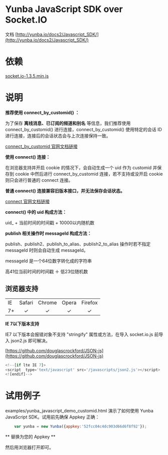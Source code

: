 # Yunba JavaScript SDK over Socket.IO

文档 
[http://yunba.io/docs2/Javascript_SDK/](http://yunba.io/docs2/Javascript_SDK/)

# 依赖
[socket.io-1.3.5.min.js](examples/javascripts/socket.io-1.3.5.min.js)

# 说明

**推荐使用 connect_by_customid() ：**

为了保存 **离线消息、已订阅的频道和别名** 等信息，我们推荐使用  connect_by_customid() 进行连接，connect_by_customid() 使用特定的会话 ID 进行连接，连接后的会话状态会与上次连接保持一致。

[connect_by_customid 官网文档链接](http://yunba.io/docs2/Javascript_SDK/#connect_by_customid)


**使用 connect() 连接：**

在浏览器支持并开启 cookie 的情况下，会自动生成一个 uid 作为 customid 并保存到 cookie 中然后进行 connect_by_customid 连接，若不支持或没开启 cookie 则只会进行普通的 connect 连接。

**普通 connect() 连接兼容旧版本接口，并无法保存会话状态。**

[connect 官网文档链接](http://yunba.io/docs2/Javascript_SDK/#connect)

**connect() 中的 uid 构成方法：**

uid_ + 当前时间的时间戳 + 10000以内随机数

**publish 相关操作时 messageId 构成方法：**

publish、publish2、publish_to_alias、publish2_to_alias 操作时若不指定 messageId 时则会自动生成 messageId。

messageId 是一个64位数字转化成的字符串

高41位当前时间的时间戳 ＋ 低23位随机数

## 浏览器支持
<table>
  <tbody>
    <tr>
      <td>IE</td>
      <td>Safari</td>
      <td>Chrome</td>
      <td>Opera</td>
      <td>Firefox</td>
    </tr>
    <tr>
      <td align="center">7+</td>
      <td align="center">✓</td>
      <td align="center">✓</td>
      <td align="center">✓</td>
      <td align="center">✓</td>
    </tr>
  </tbody>
</table>

**IE 7以下版本支持**

IE7 以下版本会报错对象不支持 "stringify" 属性或方法，在导入 socket.io.js 前导入 json2.js 即可解决。

[https://github.com/douglascrockford/JSON-js](https://github.com/douglascrockford/JSON-js)

```javascript
<!--[if lte IE 7]>
<script  type='text/javascript' src='/javascripts/json2.js'></script>
<![endif]-->
```

# 试用例子

examples/yunba_javascript_demo_customid.html 演示了如何使用 Yunba JavaScript SDK。试用前先确保 Appkey 正确：

```javascript
	var yunba = new Yunba({appkey:'52fcc04c4dc903d66d6f8f92'});
```

** 替换为您的 Appkey **

然后用浏览器打开即可。

